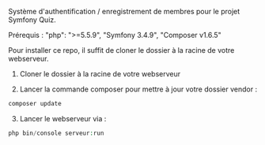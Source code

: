 Système d'authentification / enregistrement de membres pour le projet Symfony Quiz.

Prérequis :
        "php": ">=5.5.9",
        "Symfony 3.4.9",
        "Composer v1.6.5"


Pour installer ce repo, il suffit de cloner le dossier à la racine de votre webserveur.


1. Cloner le dossier à la racine de votre webserveur

2. Lancer la commande composer pour mettre à jour votre dossier vendor :

```php
composer update
```

3. Lancer le webserveur via :

```php
php bin/console serveur:run
```
